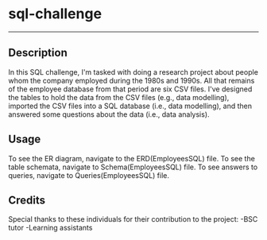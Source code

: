 # sql-challenge
---
## Description 
In this SQL challenge, I'm tasked with doing a research project about people whom the company employed during the 1980s and 1990s. All that remains of the employee database from that period are six CSV files. I've designed the tables to hold the data from the CSV files (e.g., data modelling), imported the CSV files into a SQL database (i.e., data modelling), and then answered some questions about the data (i.e., data analysis). 
## Usage 
To see the ER diagram, navigate to the ERD(EmployeesSQL) file.
To see the table schemata, navigate to Schema(EmployeesSQL) file.
To see answers to queries, navigate to Queries(EmployeesSQL) file.
## Credits
Special thanks to these individuals for their contribution to the project:
-BSC tutor
-Learning assistants
